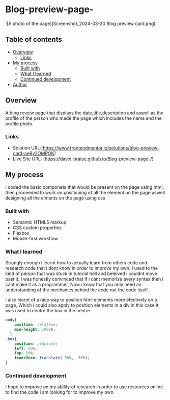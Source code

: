 # Blog-preview-page-
![A photo of the page](Screenshot_2024-03-20 Blog preview card.png) 
## Table of contents

- [Overview](#Overview)
  - [Links](#links)
- [My process](#my-process)
  - [Built with](#built-with)
  - [What I learned](#what-i-learned)
  - [Continued development](#continued-development)
- [Author](#author)


## Overview
A blog reveiw page that displays the date,title,description and aswell as the profile of the person who made the page which includes the name and the profile photo.

### Links

- Solution URL:(https://www.frontendmentor.io/solutions/blog-preview-card-aeRy2OMPOK)
- Live Site URL: (https://david-praise.github.io/Blog-preview-page-/)

## My process
I coded the basic componets that would be present on the page using html, then proceeded to work on positioning of all the element on the page aswell designing all the elments on the page using css
### Built with

- Semantic HTML5 markup
- CSS custom properties
- Flexbox
- Mobile-first workflow

### What I learned
Strangly enough i learnt how to actually learn from others code and research code that i dont know in order to improve my own, I used to the kind of person that was stuck in tutorial hell and beleived i couldnt move past it, I was honestly convinced that if i cant memorize every syntax then i cant make it as a programmer, Now i know that you only need an understanding of the mechanics behind the code not the code itself. 

I also learnt of a nice way to position html elements more efectively on a page, Which i could also apply to position elements in a div.In this case it was used to centre the box in the centre 
```css
body{
    position: relative;
    min-height: 100vh;
  }
.box{
    position: absolute;
    left: 50%;
    Top: 50%;
    transform: translate(-50%, -50%);
}
```

### Continued development
I hope to improve on my ability of research in order to use resources online to find the code i am looking for to improve my own.  

